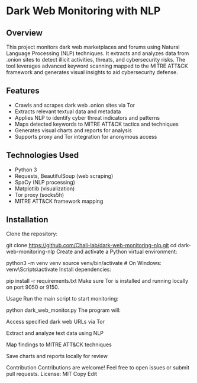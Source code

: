 # Dark Web Monitoring with NLP

## Overview
This project monitors dark web marketplaces and forums using Natural Language Processing (NLP) techniques. It extracts and analyzes data from .onion sites to detect illicit activities, threats, and cybersecurity risks. The tool leverages advanced keyword scanning mapped to the MITRE ATT&CK framework and generates visual insights to aid cybersecurity defense.

## Features
- Crawls and scrapes dark web .onion sites via Tor
- Extracts relevant textual data and metadata
- Applies NLP to identify cyber threat indicators and patterns
- Maps detected keywords to MITRE ATT&CK tactics and techniques
- Generates visual charts and reports for analysis
- Supports proxy and Tor integration for anonymous access

## Technologies Used
- Python 3
- Requests, BeautifulSoup (web scraping)
- SpaCy (NLP processing)
- Matplotlib (visualization)
- Tor proxy (socks5h)
- MITRE ATT&CK framework mapping

## Installation
Clone the repository:
   
   git clone https://github.com/Chali-lab/dark-web-monitoring-nlp.git
   cd dark-web-monitoring-nlp
Create and activate a Python virtual environment:

python3 -m venv venv
source venv/bin/activate  # On Windows: venv\Scripts\activate
Install dependencies:

pip install -r requirements.txt
Make sure Tor is installed and running locally on port 9050 or 9150.

Usage
Run the main script to start monitoring:

python dark_web_monitor.py
The program will:

Access specified dark web URLs via Tor

Extract and analyze text data using NLP

Map findings to MITRE ATT&CK techniques

Save charts and reports locally for review

Contribution
Contributions are welcome! Feel free to open issues or submit pull requests.
License: MIT
Copy
Edit
